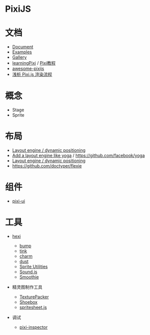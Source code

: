 PixiJS
========


# 文档

- [Document](http://pixijs.download/release/docs/index.html)
- [Examples](http://pixijs.io/examples/#)
- [Gallery](http://www.pixijs.com/gallery)
- [learningPixi](https://github.com/kittykatattack/learningPixi) / [Pixi教程](https://github.com/Zainking/learningPixi)
- [awesome-pixijs](https://github.com/cursedcoder/awesome-pixijs)
- [浅析 Pixi.js 渲染流程](https://2013.mutoo.im/2015/02/understand-pixi-js-rendering.html)

# 概念

- Stage
- Sprite

# 布局

- [Layout engine / dynamic positioning](https://github.com/pixijs/pixi.js/issues/3482)
- [Add a layout engine like yoga](https://github.com/pixijs/pixi.js/issues/4684) / https://github.com/facebook/yoga
- [Layout engine / dynamic positioning](https://github.com/pixijs/pixi.js/issues/3482)
- https://github.com/doctyper/flexie

# 组件

- [pixi-ui](https://github.com/pixijs/pixi-ui/blob/master/src/UI.js)

# 工具

- [hexi](https://github.com/kittykatattack/hexi)

    - [bump](https://github.com/kittykatattack/bump)
    - [tink](https://github.com/kittykatattack/tink)
    - [charm](https://github.com/kittykatattack/charm)
    - [dust](https://github.com/kittykatattack/dust)
    - [Sprite Utilities](https://github.com/kittykatattack/spriteUtilities)
    - [Sound.js](https://github.com/kittykatattack/sound.js)
    - [Smoothie](https://github.com/kittykatattack/smoothie)

- 精灵图制作工具

    - [TexturePacker](https://www.codeandweb.com/texturepacker)
    - [Shoebox](http://renderhjs.net/shoebox/)
    - [spritesheet.js](https://github.com/krzysztof-o/spritesheet.js/)


- 调试

    - [pixi-inspector](https://github.com/bfanger/pixi-inspector)
